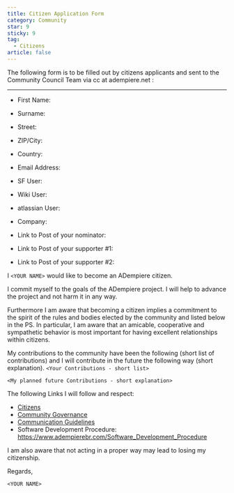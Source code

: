 ```yaml
---
title: Citizen Application Form
category: Community
star: 9
sticky: 9
tag:
  - Citizens
article: false
---
```


The following form is to be filled out by citizens applicants and sent to the Community Council Team via cc at adempiere.net :

___

- First Name:
- Surname:
- Street:
- ZIP/City:
- Country:
- Email Address:
- SF User:
- Wiki User:
- atlassian User:
- Company:
  
- Link to Post of your nominator:
- Link to Post of your supporter #1:
- Link to Post of your supporter #2:

I `<YOUR NAME>` would like to become an ADempiere citizen.

I commit myself to the goals of the ADempiere project. I will help to advance the project and not harm it in any way.

Furthermore I am aware that becoming a citizen implies a commitment to the spirit of the rules and bodies elected by the community and listed below in the PS. In particular, I am aware that an amicable, cooperative and sympathetic behavior is most important for having excellent relationships within citizens.

My contributions to the community have been the following (short list of contributions) and I will contribute in the future the following way (short explanation). `<Your Contributions - short list>`

`<My planned future Contributions - short explanation>`

The following Links I will follow and respect:

- [Citizens](https://www.adempiere.io/community/citizens/)
- [Community Governance](https://www.adempiere.io/community/community-council-team/community-governance.html)
- [Communication Guidelines](https://www.adempiere.io/community/community-council-team/communication-guidelines.html)
- Software Development Procedure: https://www.adempierebr.com/Software_Development_Procedure

I am also aware that not acting in a proper way may lead to losing my citizenship.

Regards,

`<YOUR NAME>`